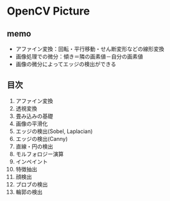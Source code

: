 # OpenCV Picture

## memo

- アファイン変換：回転・平行移動・せん断変形などの線形変換
- 画像処理での微分：傾き＝隣の画素値－自分の画素値
- 画像の微分によってエッジの検出ができる

## 目次

1. アファイン変換
2. 透視変換
3. 畳み込みの基礎
4. 画像の平滑化
5. エッジの検出(Sobel, Laplacian)
6. エッジの検出(Canny)
7. 直線・円の検出
8. モルフォロジー演算
9. インペイント
10. 特徴抽出
11. 顔検出
12. ブロブの検出
13. 輪郭の検出